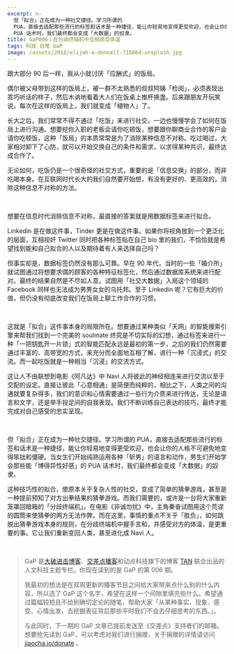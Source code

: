```yaml
---
excerpt: >-
  但「拟合」正在成为一种社交捷径。学习所谓的
  PUA，直接去适配那些流行的标签和话术是一种捷径，能让你轻易地变得更受欢迎，也会让你的人格不可避免地变得笨拙和僵硬。当女生们开始纯熟运用各种「斩男」的语言和动作，男生们开始学会那些能「博得异性好感」的
  PUA 话术时，我们最终都会变成「大数据」的奴隶。
title: GaP006丨在分歧终端机中互相感受体温
tags: 科技 日常 GaP
image: /assets/2018/elijah-o-donnell-715864-unsplash.jpg
---
```


跟大部分 90 后一样，我从小就讨厌「应酬式」的饭局。

偶尔被父母带到这样的饭局上，被一群不太熟悉的叔叔阿姨「检阅」，必须表现出乖巧听话的样子，然后木讷地看着大人们在饭桌上推杯换盏。后来跟朋友开玩笑说，每次在这样的饭局上，我们就变成「植物人」了。

长大之后，我们常常不得不通过「吃饭」来进行社交，一边也慢慢学会了如何在饭局上进行沟通。想要挖你入职的老板会请你吃顿饭，想要跟你聊商业合作的客户会请你吃顿饭，这种「饭局」的本质常常是为了消除某种信息不对称。吃过喝过，大家相对卸下了心防，就可以开始交换自己的条件和需求，以求得某种共识，最终达成合作了。

无论如何，吃饭仍是一个很奇怪的社交方式，重要的是「信息交换」的部分，而非吃喝本身。在互联网时代长大的我们自然要开始想，有没有更好的、更高效的，消除这种信息不对称的方法。

<br>

想要在信息时代消除信息不对称，最直接的答案就是用数据标签来进行拟合。

Linkedin 是在做这件事，Tinder 更是在做这件事。如果你将视角放到一个更泛化的层面，互相视奸 Twitter 同时把各种标签贴在自己 bio 里的我们，不恰恰就是希望找到能和自己拟合的人以及期待着有人来选择自己吗？

但事实却是，数据标签仍然没有那么可靠。早在 90 年代，当时的一些「婚介所」就试图通过将想要求偶的顾客的各种特征标签化，然后通过数据库系统来进行配对。最终的结果自然是不尽如人意。试图用「社交大数据」入局这个领域的 Facebook 同样也无法成为男男女女的乌托邦。至于 Linkedin 呢？它有巨大的价值，但仍没有彻底改变我们在饭局上聊工作合作的习惯。

<br>

这就是「拟合」这件事本身的局限所在。想要通过某种类似「天网」的智能搜索引擎来帮我们找到一个完美的 soulmate 终究是不切实际的幻想，通过标签来进行一种「一把钥匙开一片锁」式的智能匹配永远是最初的第一步，之后的我们仍然需要通过丰富的、高带宽的方式，来充分而全面地互相了解，进行一种「沉浸式」的交流。而一起吃饭就是一种相当「沉浸」的交流方式。

这让人不由联想到电影《阿凡达》中 Navi 人将彼此的神经相连来进行交流以至于交配的设定。直接让彼此「心意相通」是简便而纯粹的，相比之下，人类之间的沟通就要复杂得多，我们的意识和心情需要通过一些行为介质来进行传达，无论是语言和文字，还是举手投足间的自我表现。我们不断训练自己表达的技巧，最终才能完成对自己感受的忠实呈现。

<br>

但「拟合」正在成为一种社交捷径。学习所谓的 PUA，直接去适配那些流行的标签和话术是一种捷径，能让你轻易地变得更受欢迎，也会让你的人格不可避免地变得笨拙和僵硬。当女生们开始纯熟运用各种「斩男」的语言和动作，男生们开始学会那些能「博得异性好感」的 PUA 话术时，我们最终都会变成「大数据」的奴隶。

这种技巧性的拟合，使原本关乎复杂人性的社交，变成了简单的猜拳游戏，甚至是一种提前预知了对方出拳结果的猜拳游戏。而我们需要的，或许是一台将大家重新笼罩回暗箱的「分歧终端机」。在电影《非诚勿扰》中，主角秦奋试图用这个荒谬的圆筒来使猜拳的两方无法作弊。而在这里，事情的重点不关乎「胜负」，如何跳脱出猜拳游戏本身的规则，在分歧终端机中握手言和，并感受对方的体温，是更重要的事。它让我们重新变回人类，甚至进化成 Navi 人。

<br>

> GaP 是[大破进击博客](https://jesor.me/about)、[交差点播客](https://jiaocha.io/about)和动点科技旗下的博客 [TAN](https://tan.today/about/) 联合出品的人文科技主题专栏。你现在读到的是 GaP 的第 006 期。
>
>我最初的想法是在双周更新的播客节目之间给大家带来点什么别的什么内容，所以选了 GaP 这个名字，希望在这样一个间隙里填充些什么。希望通过篇幅较短且不给到确切定论的随笔，帮助大家「从某种事实、现象、感受、心情出发，去挖掘表征背后那些平时我们不会去仔细思考的东西。」。
>
>与此同时，下一期的 GaP 文章已提前发送至《交差点》支持者们的邮箱。想要抢先读到 GaP，可以考虑对我们进行捐赠，关于捐赠的详情请访问 [jiaocha.io/donate](https://jiaocha.io/donate) 。
